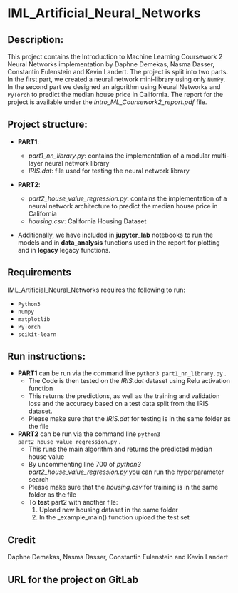 # IML_Artificial_Neural_Networks

## Description:

This project contains the Introduction to Machine Learning Coursework 2 Neural Networks implementation by Daphne Demekas, Nasma Dasser, Constantin Eulenstein and Kevin Landert. The project is split into two parts. In the first part, we created a neural network mini-library using only ```NumPy```. In the second part we designed an algorithm using Neural Networks and ```PyTorch``` to predict the median house price in California. The report for the project is available under the _Intro_ML_Coursework2_report.pdf_ file.


## Project structure:
* **PART1**: 
    * _part1_nn_library.py_: contains the implementation of a modular multi-layer neural network library 
    * _IRIS.dat_: file used for testing the neural network library
* **PART2**:
    * _part2_house_value_regression.py_: contains the implementation of a neural network architecture to predict the median house price in California
    * _housing.csv_: California Housing Dataset 

* Additionally, we have included in **jupyter_lab** notebooks to run the models and in **data_analysis** functions used in the report for plotting and in **legacy** legacy functions. 

## Requirements
IML_Artificial_Neural_Networks requires the following to run: 
* ```Python3```
* ```numpy ```
* ```matplotlib```
* ```PyTorch```
* ```scikit-learn```

## Run instructions:

* **PART1** can be run via the command line ```python3 part1_nn_library.py``` . 
    * The Code is then tested on the _IRIS.dat_ dataset using Relu activation function
    * This returns the predictions, as well as the training and validation loss and the accuracy based on a test data split from the IRIS dataset.
    * Please make sure that the _IRIS.dat_ for testing is in the same folder as the file 
* **PART2** can be run via the command line ```python3 part2_house_value_regression.py``` .
    * This runs the main algorithm and returns the predicted median house value 
    * By uncommenting line 700 of _python3 part2_house_value_regression.py_ you can run the hyperparameter search 
    * Please make sure that the _housing.csv_ for training is in the same folder as the file 
    * To **test** part2 with another file:
        1. Upload new housing dataset in the same folder
        2. In the _example_main() function upload the test set
## Credit
Daphne Demekas, Nasma Dasser, Constantin Eulenstein and Kevin Landert

## URL for the project on GitLab
